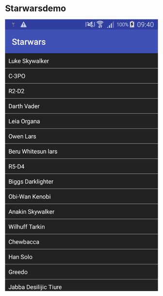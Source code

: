 # Starwarsdemo

![alt text](https://github.com/pravinbadgujar/Starwarsdemo/blob/master/device-2018-10-05-094122.png)
